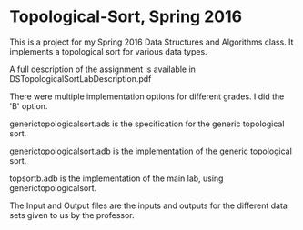 # Topological-Sort, Spring 2016
This is a project for my Spring 2016 Data Structures and Algorithms class. It implements a topological sort for various data types.

A full description of the assignment is available in DSTopologicalSortLabDescription.pdf

There were multiple implementation options for different grades. I did the 'B' option.

generictopologicalsort.ads is the specification for the generic topological sort.

generictopologicalsort.adb is the implementation of the generic topological sort.

topsortb.adb is the implementation of the main lab, using generictopologicalsort.

The Input and Output files are the inputs and outputs for the different data sets given to us by the professor. 
